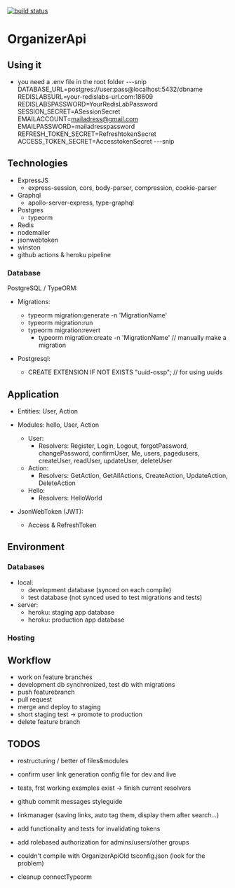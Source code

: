 [![build status](https://github.com/CodingForFunAndProfit/OrganizerApi/NodeJSCI/badge.svg)](https://github.com/CodingForFunAndProfit/OrganizerApi/actions)

# OrganizerApi

## Using it

-   you need a .env file in the root folder
    ---snip
    DATABASE_URL=postgres://user:pass@localhost:5432/dbname
    REDISLABSURL=your-redislabs-url.com:18609
    REDISLABSPASSWORD=YourRedisLabPassword
    SESSION_SECRET=ASessionSecret
    EMAILACCOUNT=mailadress@gmail.com
    EMAILPASSWORD=mailadresspassword
    REFRESH_TOKEN_SECRET=RefreshtokenSecret
    ACCESS_TOKEN_SECRET=AccesstokenSecret
    ---snip

## Technologies

-   ExpressJS
    -   express-session, cors, body-parser, compression, cookie-parser
-   Graphql
    -   apollo-server-express, type-graphql
-   Postgres
    -   typeorm
-   Redis
-   nodemailer
-   jsonwebtoken
-   winston
-   github actions & heroku pipeline

### Database

PostgreSQL / TypeORM:

-   Migrations:

    -   typeorm migration:generate -n 'MigrationName'
    -   typeorm migration:run
    -   typeorm migration:revert
        -   typeorm migration:create -n 'MigrationName' // manually make a migration

-   Postgresql:
    -   CREATE EXTENSION IF NOT EXISTS "uuid-ossp"; // for using uuids

## Application

-   Entities: User, Action
-   Modules: hello, User, Action

    -   User:
        -   Resolvers: Register, Login, Logout, forgotPassword, changePassword, confirmUser, Me, users, pagedusers, createUser, readUser, updateUser, deleteUser
    -   Action:
        -   Resolvers: GetAction, GetAllActions, CreateAction, UpdateAction, DeleteAction
    -   Hello:
        -   Resolvers: HelloWorld

-   JsonWebToken (JWT):
    -   Access & RefreshToken

## Environment

### Databases

-   local:
    -   development database (synced on each compile)
    -   test database (not synced used to test migrations and tests)
-   server:
    -   heroku: staging app database
    -   heroku: production app database

### Hosting

## Workflow

-   work on feature branches
-   development db synchronized, test db with migrations
-   push featurebranch
-   pull request
-   merge and deploy to staging
-   short staging test -> promote to production
-   delete feature branch

## TODOS

-   restructuring / better of files&modules
-   confirm user link generation config file for dev and live
-   tests, frst working examples exist -> finish current resolvers
-   github commit messages styleguide

-   linkmanager (saving links, auto tag them, display them after search...)
-   add functionality and tests for invalidating tokens
-   add rolebased authorization for admins/users/other groups
-   couldn't compile with OrganizerApiOld tsconfig.json (look for the problem)
-   cleanup connectTypeorm
